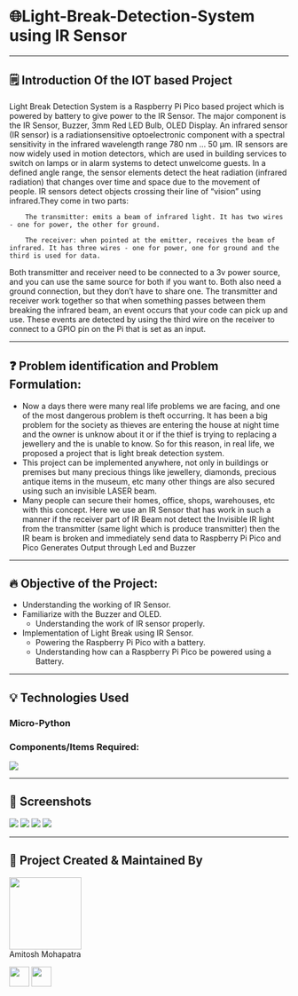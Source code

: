# 🌐Light-Break-Detection-System using IR Sensor


---



## 🗒️ Introduction Of the IOT based Project

Light Break Detection System is a Raspberry Pi Pico based project which is powered by
battery to give power to the IR Sensor. The major component is the IR Sensor, Buzzer,
3mm Red LED Bulb, OLED Display. An infrared sensor (IR sensor) is a radiationsensitive optoelectronic component with a spectral sensitivity in the infrared wavelength
range 780 nm … 50 µm. IR sensors are now widely used in motion detectors, which are used in building services to switch on lamps or in alarm systems to detect unwelcome guests. In a defined angle range, the sensor elements detect the heat radiation (infrared radiation) that changes over time and space due to the movement of people. IR sensors detect objects crossing their line of “vision” using infrared.They come in two
parts:

        The transmitter: emits a beam of infrared light. It has two wires - one for power, the other for ground.
        
        The receiver: when pointed at the emitter, receives the beam of infrared. It has three wires - one for power, one for ground and the third is used for data.

Both transmitter and receiver need to be connected to a 3v power source, and you can
use the same source for both if you want to. Both also need a ground connection, but they
don’t have to share one.
The transmitter and receiver work together so that when something passes between them
breaking the infrared beam, an event occurs that your code can pick up and use. These
events are detected by using the third wire on the receiver to connect to a GPIO pin on
the Pi that is set as an input.

---
## ❓ Problem identification and Problem Formulation:

- Now a days there were many real life problems we are facing, and one of the most dangerous problem is theft occurring. It has been a big problem for the society as thieves are entering the house at night time and the owner is unknow about it or if the thief is trying to replacing a jewellery and the is unable to know.
So for this reason, in real life, we proposed a project that is light break detection system.
- This project can be implemented anywhere, not only in buildings or premises but many precious things like jewellery, diamonds, precious antique items in the museum, etc many other things are also secured using such an invisible LASER beam. 
- Many people can secure their homes, office, shops, warehouses, etc with this concept. Here we use an IR Sensor that has work in such a manner if the receiver part of IR Beam not detect the Invisible IR light from the transmitter (same light which is produce transmitter) then the IR beam is broken and immediately send data to Raspberry Pi Pico and Pico Generates Output through Led and Buzzer
---


## :fire: Objective of the Project:

- Understanding the working of IR Sensor.
- Familiarize with the Buzzer and OLED.
    - Understanding the work of IR sensor properly.
- Implementation of Light Break using IR Sensor.
    - Powering the Raspberry Pi Pico with a battery.
    - Understanding how can a Raspberry Pi Pico be powered using a Battery.

---

## :bulb: Technologies Used

### Micro-Python

### Components/Items Required:

<img src="IOT Project/Project-Images/Components.png" >



---
## :iphone: Screenshots



<img src="IOT Project/Project-Images/LED_Implementation.png">
<img src="IOT Project/Project-Images/Buzzer_Implementation.png">
<img src="IOT Project/Project-Images/OLED_Implementation.png">
<img src="IOT Project/Project-Images/Final_Image.png">

---

## :man: Project Created & Maintained By

<img src = "IOT Project/Project-Images/profile.jpg"  height="130" alt=""> <br>Amitosh Mohapatra
<p>
<a href = "https://github.com/Kumar2390"><img src = "http://www.iconninja.com/files/241/825/211/round-collaboration-social-github-code-circle-network-icon.svg" width="36" height = "36"/></a>
<a href = "https://www.linkedin.com/in/ashwini-kumar-behera-14a9a4215/">
<img src = "http://www.iconninja.com/files/863/607/751/network-linkedin-social-connection-circular-circle-media-icon.svg" width="36" height="36"/>
</a>
</p>
